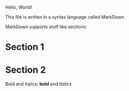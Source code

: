 Hello, World!

This file is written in a syntax language called MarkDown

MarkDown supports stuff like sections:

# Section 1

# Section 2

Bold and italics: **bold** and *italics* 
